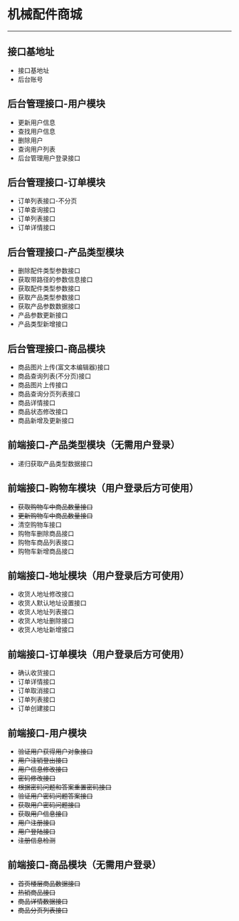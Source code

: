 # 机械配件商城
***
## 接口基地址
- 接口基地址
- 后台账号
## 后台管理接口-用户模块
- 更新用户信息
- 查找用户信息
- 删除用户
- 查询用户列表
- 后台管理用户登录接口
## 后台管理接口-订单模块
- 订单列表接口-不分页
- 订单查询接口
- 订单列表接口
- 订单详情接口
## 后台管理接口-产品类型模块
- 删除配件类型参数接口
- 获取带路径的参数信息接口
- 获取配件类型参数接口
- 获取产品类型参数接口
- 获取产品参数数据接口
- 产品参数更新接口
- 产品类型新增接口
## 后台管理接口-商品模块
- 商品图片上传(富文本编辑器)接口
- 商品查询列表(不分页)接口
- 商品图片上传接口
- 商品查询分页列表接口
- 商品详情接口
- 商品状态修改接口
- 商品新增及更新接口
## 前端接口-产品类型模块（无需用户登录）
- 递归获取产品类型数据接口
## 前端接口-购物车模块（用户登录后方可使用）
- ~~获取购物车中商品数量接口~~
- ~~更新购物车中商品数量接口~~
- 清空购物车接口
- 购物车删除商品接口
- 购物车商品列表接口
- 购物车新增商品接口
## 前端接口-地址模块（用户登录后方可使用）
- 收货人地址修改接口
- 收货人默认地址设置接口
- 收货人地址列表接口
- 收货人地址删除接口
- 收货人地址新增接口
## 前端接口-订单模块（用户登录后方可使用）
- 确认收货接口
- 订单详情接口
- 订单取消接口
- 订单列表接口
- 订单创建接口
## 前端接口-用户模块
- ~~验证用户获得用户对象接口~~
- ~~用户注销登出接口~~
- ~~用户信息修改接口~~
- ~~密码修改接口~~
- ~~根据密码问题和答案重置密码接口~~
- ~~验证用户密码问题答案接口~~
- ~~获取用户密码问题接口~~
- ~~获取用户信息接口~~
- ~~用户注册接口~~
- ~~用户登陆接口~~
- ~~注册信息检测~~
## 前端接口-商品模块（无需用户登录）
- ~~首页楼层商品数据接口~~
- ~~热销商品接口~~
- ~~商品详情数据接口~~
- ~~商品分页列表接口~~

